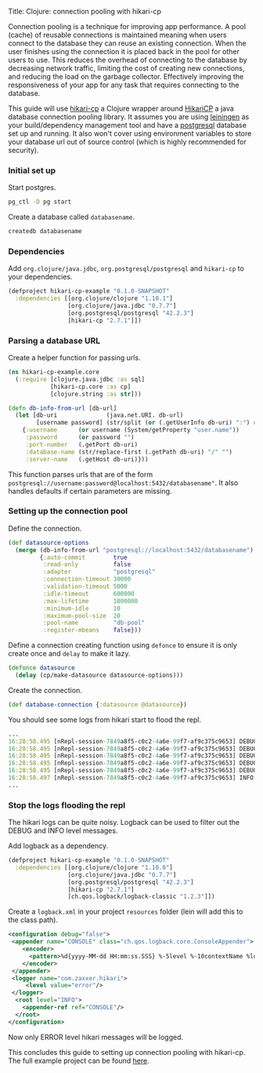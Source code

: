 Title: Clojure: connection pooling with hikari-cp

Connection pooling is a technique for improving app performance. A pool (cache) of reusable connections is maintained meaning when users connect to the database they can reuse an existing connection. When the user finishes using the connection it is placed back in the pool for other users to use. This reduces the overhead of connecting to the database by decreasing network traffic, limiting the cost of creating new connections, and reducing the load on the garbage collector. Effectively improving the
responsiveness of your app for any task that requires connecting to the database.

This guide will use [hikari-cp](https://github.com/tomekw/hikari-cp) a Clojure wrapper around [HikariCP](https://github.com/brettwooldridge/HikariCP) a java database connection pooling library. It assumes you are using [leiningen](https://leiningen.org) as your build/dependency management tool and have a [postgresql](https://www.postgresql.org) database set up and running. It also won't cover using environment variables to store your database url out of source control (which is highly recommended for security).

### Initial set up

Start postgres.

```bash
pg_ctl -D pg start
```

Create a database called `databasename`.

```bash
createdb databasename
```

### Dependencies

Add `org.clojure/java.jdbc`, `org.postgresql/postgresql` and `hikari-cp` to your dependencies.

```clojure
(defproject hikari-cp-example "0.1.0-SNAPSHOT"
  :dependencies [[org.clojure/clojure "1.10.1"]
                 [org.clojure/java.jdbc "0.7.7"]
                 [org.postgresql/postgresql "42.2.3"]
                 [hikari-cp "2.7.1"]])
```

### Parsing a database URL

Create a helper function for passing urls.

```clojure
(ns hikari-cp-example.core
  (:require [clojure.java.jdbc :as sql]
            [hikari-cp.core :as cp]
            [clojure.string :as str]))

(defn db-info-from-url [db-url]
  (let [db-uri              (java.net.URI. db-url)
        [username password] (str/split (or (.getUserInfo db-uri) ":") #":")]
    {:username      (or username (System/getProperty "user.name"))
     :password      (or password "")
     :port-number   (.getPort db-uri)
     :database-name (str/replace-first (.getPath db-uri) "/" "")
     :server-name   (.getHost db-uri)}))

```

This function parses urls that are of the form `postgresql://username:password@localhost:5432/databasename"`. It also handles defaults if certain parameters are missing.

### Setting up the connection pool

Define the connection.

```clojure
(def datasource-options
  (merge (db-info-from-url "postgresql://localhost:5432/databasename")
         {:auto-commit        true
          :read-only          false
          :adapter            "postgresql"
          :connection-timeout 30000
          :validation-timeout 5000
          :idle-timeout       600000
          :max-lifetime       1800000
          :minimum-idle       10
          :maximum-pool-size  20
          :pool-name          "db-pool"
          :register-mbeans    false}))
```

Define a connection creating function using `defonce` to ensure it is only create once and `delay` to make it lazy.

```clojure
(defonce datasource
  (delay (cp/make-datasource datasource-options)))
```

Create the connection.

```clojure
(def database-connection {:datasource @datasource})
```

You should see some logs from hikari start to flood the repl.

```clojure
...
16:28:58.495 [nRepl-session-7849a8f5-c0c2-4a6e-99f7-af9c375c9653] DEBUG com.zaxxer.hikari.HikariConfig - schema..........................none
16:28:58.495 [nRepl-session-7849a8f5-c0c2-4a6e-99f7-af9c375c9653] DEBUG com.zaxxer.hikari.HikariConfig - threadFactory...................internal
16:28:58.495 [nRepl-session-7849a8f5-c0c2-4a6e-99f7-af9c375c9653] DEBUG com.zaxxer.hikari.HikariConfig - transactionIsolation............default
16:28:58.495 [nRepl-session-7849a8f5-c0c2-4a6e-99f7-af9c375c9653] DEBUG com.zaxxer.hikari.HikariConfig - username........................"anders"
16:28:58.495 [nRepl-session-7849a8f5-c0c2-4a6e-99f7-af9c375c9653] DEBUG com.zaxxer.hikari.HikariConfig - validationTimeout...............5000
16:28:58.497 [nRepl-session-7849a8f5-c0c2-4a6e-99f7-af9c375c9653] INFO com.zaxxer.hikari.HikariDataSource - db-pool - Starting...
...
```

### Stop the logs flooding the repl

The hikari logs can be quite noisy. Logback can be used to filter out the DEBUG and INFO level messages.

Add logback as a dependency.

```clojure
(defproject hikari-cp-example "0.1.0-SNAPSHOT"
  :dependencies [[org.clojure/clojure "1.10.0"]
                 [org.clojure/java.jdbc "0.7.7"]
                 [org.postgresql/postgresql "42.2.3"]
                 [hikari-cp "2.7.1"]
                 [ch.qos.logback/logback-classic "1.2.3"]])
```

Create a `logback.xml` in your project `resources` folder (lein will add this to the class path).

```xml
<configuration debug="false">
 <appender name="CONSOLE" class="ch.qos.logback.core.ConsoleAppender">
    <encoder>
      <pattern>%d{yyyy-MM-dd HH:mm:ss.SSS} %-5level %-10contextName %logger{36} - %msg%n</pattern>
    </encoder>
 </appender>
 <logger name="com.zaxxer.hikari">
     <level value="error"/>
 </logger>
  <root level="INFO">
    <appender-ref ref="CONSOLE"/>
  </root>
</configuration>
```

Now only ERROR level hikari messages will be logged.

This concludes this guide to setting up connection pooling with hikari-cp. The full example project can be found [here](https://github.com/andersmurphy/clj-cookbook/tree/master/connection-pooling/hikari-cp-example).
